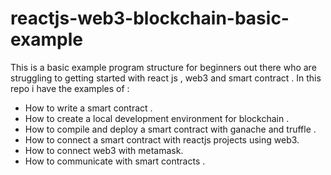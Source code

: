 # reactjs-web3-blockchain-basic-example
This is a basic example program structure for beginners out there who are struggling to getting started with react js , web3 and smart contract .
In this repo i have the examples of :
* How to write a smart contract .
* How to create a local development environment for blockchain .
* How to compile and deploy a smart contract with ganache and truffle .
* How to connect a smart contract with reactjs projects using web3.
* How to connect web3 with metamask.
* How to communicate with smart contracts . 

